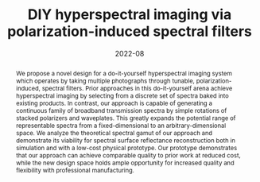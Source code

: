 ---
title: "DIY hyperspectral imaging via polarization-induced spectral filters"
authors: ["Katherine Salesin", "Dario Seyb", "Sarah Friday", "Wojciech Jarosz"]
author_links: ["", "https://darioseyb.com/", "", "https://cs.dartmouth.edu/~wjarosz/"]
journal: "Proceedings of ICCP, XX(XX)"
date_fancy: "August 2022"
date: "2022-08"
teaser_image_sm: "/files/diy-hyperspectral-2022/teaser1.png"
teaser_image_lg: "/files/diy-hyperspectral-2022/salesin22DIY-teaser.jpg"
paper_link: "/files/diy-hyperspectral-2022/salesin22DIY.pdf"
supp_link: "/files/diy-hyperspectral-2022/salesin22DIY-supplemental.pdf"
tutorial_link: "/files/diy-hyperspectral-2022/salesin22DIY-tutorial.pdf"
slides_pdf_link: "/files/diy-hyperspectral-2022/salesin22DIY-slides.pdf"
slides_key_link: "/files/diy-hyperspectral-2022/hyperspectral.key"
video_link: "/files/diy-hyperspectral-2022/salesin22DIY-slides.mp4"
pub_link: "#"
code_link: "https://github.com/ksalesin/diy-hyperspectral"
abstract: "We propose a novel design for a do-it-yourself hyperspectral imaging system which operates by taking multiple photographs through tunable, polarization-induced, spectral filters. Prior approaches in this do-it-yourself arena achieve hyperspectral imaging by selecting from a discrete set of spectra baked into existing products. In contrast, our approach is capable of generating a continuous family of broadband transmission spectra by simple rotations of stacked polarizers and waveplates. This greatly expands the potential range of representable spectra from a fixed-dimensional to an arbitrary-dimensional space. We analyze the theoretical spectral gamut of our approach and demonstrate its viability for spectral surface reflectance reconstruction both in simulation and with a low-cost physical prototype. Our prototype demonstrates that our approach can achieve comparable quality to prior work at reduced cost, while the new design space holds ample opportunity for increased quality and flexibility with professional manufacturing."
---